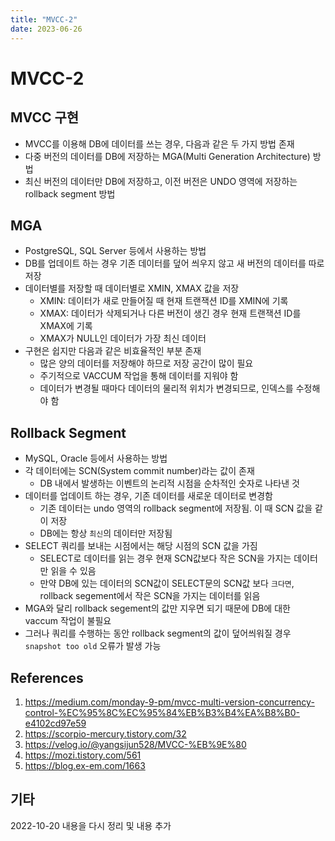 ```yaml
---
title: "MVCC-2"
date: 2023-06-26
---
```


# MVCC-2

## MVCC 구현

- MVCC를 이용해 DB에 데이터를 쓰는 경우, 다음과 같은 두 가지 방법 존재
- 다중 버전의 데이터를 DB에 저장하는 MGA(Multi Generation Architecture) 방법
- 최신 버전의 데이터만 DB에 저장하고, 이전 버전은 UNDO 영역에 저장하는 rollback segment 방법

## MGA

- PostgreSQL, SQL Server 등에서 사용하는 방법
- DB를 업데이트 하는 경우 기존 데이터를 덮어 씌우지 않고 새 버전의 데이터를 따로 저장
- 데이터별를 저장할 때 데이터별로 XMIN, XMAX 값을 저장
  - XMIN: 데이터가 새로 만들어질 때 현재 트랜잭션 ID를 XMIN에 기록
  - XMAX: 데이터가 삭제되거나 다른 버전이 생긴 경우 현재 트랜잭션 ID를 XMAX에 기록
  - XMAX가 NULL인 데이터가 가장 최신 데이터
- 구현은 쉽지만 다음과 같은 비효율적인 부분 존재
  - 많은 양의 데이터를 저장해야 하므로 저장 공간이 많이 필요
  - 주기적으로 VACCUM 작업을 통해 데이터를 지워야 함
  - 데이터가 변경될 때마다 데이터의 물리적 위치가 변경되므로, 인덱스를 수정해야 함

## Rollback Segment

- MySQL, Oracle 등에서 사용하는 방법
- 각 데이터에는 SCN(System commit number)라는 값이 존재
  - DB 내에서 발생하는 이벤트의 논리적 시점을 순차적인 숫자로 나타낸 것
- 데이터를 업데이트 하는 경우, 기존 데이터를 새로운 데이터로 변경함
  - 기존 데이터는 undo 영역의 rollback segment에 저장됨. 이 때 SCN 값을 같이 저장
  - DB에는 항상 `최신`의 데이터만 저장됨
- SELECT 쿼리를 보내는 시점에서는 해당 시점의 SCN 값을 가짐
  - SELECT로 데이터를 읽는 경우 현재 SCN값보다 작은 SCN을 가지는 데이터만 읽을 수 있음
  - 만약 DB에 있는 데이터의 SCN값이 SELECT문의 SCN값 보다 `크다면`, rollback segement에서 작은 SCN을 가지는 데이터를 읽음
- MGA와 달리 rollback segement의 값만 지우면 되기 때문에 DB에 대한 vaccum 작업이 불필요
- 그러나 쿼리를 수행하는 동안 rollback segment의 값이 덮어씌워질 경우 `snapshot too old` 오류가 발생 가능

## References

1. https://medium.com/monday-9-pm/mvcc-multi-version-concurrency-control-%EC%95%8C%EC%95%84%EB%B3%B4%EA%B8%B0-e4102cd97e59
2. https://scorpio-mercury.tistory.com/32
3. https://velog.io/@yangsijun528/MVCC-%EB%9E%80
4. https://mozi.tistory.com/561
5. https://blog.ex-em.com/1663

## 기타

2022-10-20 내용을 다시 정리 및 내용 추가
